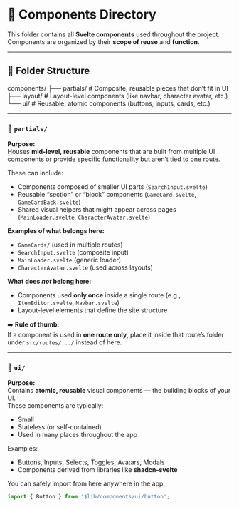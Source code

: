# 🧱 Components Directory

This folder contains all **Svelte components** used throughout the project. Components are organized by their **scope of reuse** and **function**.

---

## 📂 Folder Structure

components/
├── partials/ # Composite, reusable pieces that don’t fit in UI
├── layout/ # Layout-level components (like navbar, character avatar, etc.)
└── ui/ # Reusable, atomic components (buttons, inputs, cards, etc.)

---

### 🧩 `partials/`

**Purpose:**  
Houses **mid-level, reusable** components that are built from multiple UI components or provide specific functionality but aren’t tied to one route.

These can include:

- Components composed of smaller UI parts (`SearchInput.svelte`)
- Reusable “section” or “block” components (`GameCard.svelte`, `GameCardBack.svelte`)
- Shared visual helpers that might appear across pages (`MainLoader.svelte`, `CharacterAvatar.svelte`)

**Examples of what belongs here:**

- `GameCards/` (used in multiple routes)
- `SearchInput.svelte` (composite input)
- `MainLoader.svelte` (generic loader)
- `CharacterAvatar.svelte` (used across layouts)

**What does _not_ belong here:**

- Components used **only once** inside a single route (e.g., `ItemEditor.svelte`, `Navbar.svelte`)
- Layout-level elements that define the site structure

➡️ **Rule of thumb:**  
If a component is used in **one route only**, place it inside that route’s folder under `src/routes/.../` instead of here.

---

### 🎨 `ui/`

**Purpose:**  
Contains **atomic, reusable** visual components — the building blocks of your UI.  
These components are typically:

- Small
- Stateless (or self-contained)
- Used in many places throughout the app

Examples:

- Buttons, Inputs, Selects, Toggles, Avatars, Modals
- Components derived from libraries like **shadcn-svelte**

You can safely import from here anywhere in the app:

```ts
import { Button } from '$lib/components/ui/button';
```
